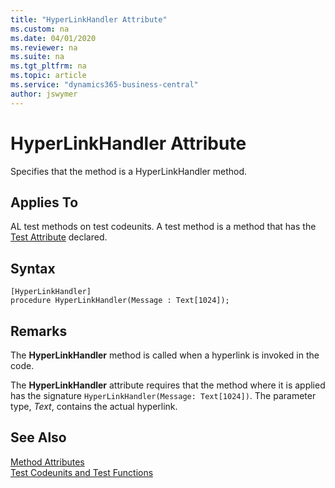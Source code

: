 ```yaml
---
title: "HyperLinkHandler Attribute"
ms.custom: na
ms.date: 04/01/2020
ms.reviewer: na
ms.suite: na
ms.tgt_pltfrm: na
ms.topic: article
ms.service: "dynamics365-business-central"
author: jswymer
---
```


# HyperLinkHandler Attribute

Specifies that the method is a HyperLinkHandler method.

## Applies To  
AL test methods on test codeunits. A test method is a method that has the [Test Attribute](devenv-test-attribute.md) declared. 

## Syntax  
  
```  
[HyperLinkHandler]
procedure HyperLinkHandler(Message : Text[1024]);
```    
  
## Remarks

The **HyperLinkHandler** method is called when a hyperlink is invoked in the code.

The **HyperLinkHandler** attribute requires that the method where it is applied has the signature `HyperLinkHandler(Message: Text[1024])`. The parameter type, *Text*,  contains the actual hyperlink.

## See Also  
[Method Attributes](devenv-method-attributes.md)  
[Test Codeunits and Test Functions](../devenv-test-codeunits-and-test-methods.md)